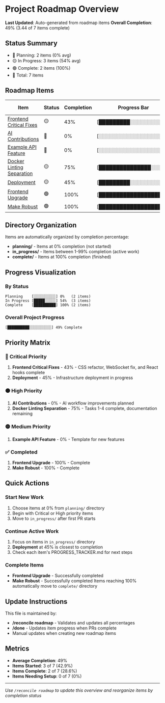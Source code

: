 # Project Roadmap Overview

**Last Updated**: Auto-generated from roadmap items
**Overall Completion**: 49% (3.44 of 7 items complete)

## Status Summary
- 🔴 Planning: 2 items (0% avg)
- 🟡 In Progress: 3 items (54% avg)
- 🟢 Complete: 2 items (100%)
- 📝 Total: 7 items

## Roadmap Items

| Item | Status | Completion | Progress Bar | Priority | Current State | Location |
|------|--------|------------|--------------|----------|---------------|----------|
| [Frontend Critical Fixes](in_progress/frontend-critical-fixes/PROGRESS_TRACKER.md) | 🟡 | 43% | [█████████░░░░░░░░░░░] | Critical | 3/7 PRs | `in_progress/` |
| [AI Contributions](planning/ai-contributions/PROGRESS_TRACKER.md) | 🔴 | 0% | [░░░░░░░░░░░░░░░░░░░░] | High | 0/6 PRs | `planning/` |
| [Example API Feature](planning/example-api-feature/PROGRESS_TRACKER.md) | 🔴 | 0% | [░░░░░░░░░░░░░░░░░░░░] | Medium | 0/6 PRs | `planning/` |
| [Docker Linting Separation](in_progress/docker-linting-separation/PROGRESS_TRACKER.md) | 🟡 | 75% | [███████████████░░░░░] | High | 18/24 tasks | `in_progress/` |
| [Deployment](in_progress/deployment/PROGRESS_TRACKER.md) | 🟡 | 45% | [█████████░░░░░░░░░░░] | Critical | 5/11 PRs | `in_progress/` |
| [Frontend Upgrade](complete/frontend_upgrade/PROGRESS_TRACKER.md) | 🟢 | 100% | [████████████████████] | Medium | Complete | `complete/` |
| [Make Robust](complete/make_robust/PROGRESS_TRACKER.md) | 🟢 | 100% | [████████████████████] | Low | Complete | `complete/` |


## Directory Organization

Items are automatically organized by completion percentage:
- **planning/** - Items at 0% completion (not started)
- **in_progress/** - Items between 1-99% completion (active work)
- **complete/** - Items at 100% completion (finished)

## Progress Visualization

### By Status
```
Planning    [░░░░░░░░░░] 0%   (2 items)
In Progress [█████░░░░░] 54%  (3 items)
Complete    [██████████] 100% (2 items)
```

### Overall Project Progress
```
[██████████░░░░░░░░░░] 49% Complete
```

## Priority Matrix

### 🔴 Critical Priority
1. **Frontend Critical Fixes** - 43% - CSS refactor, WebSocket fix, and React hooks complete
2. **Deployment** - 45% - Infrastructure deployment in progress

### 🟠 High Priority
1. **AI Contributions** - 0% - AI workflow improvements planned
2. **Docker Linting Separation** - 75% - Tasks 1-4 complete, documentation remaining

### 🟡 Medium Priority
1. **Example API Feature** - 0% - Template for new features

### ✅ Completed
1. **Frontend Upgrade** - 100% - Complete
2. **Make Robust** - 100% - Complete

## Quick Actions

### Start New Work
1. Choose items at 0% from `planning/` directory
2. Begin with Critical or High priority items
3. Move to `in_progress/` after first PR starts

### Continue Active Work
1. Focus on items in `in_progress/` directory
2. **Deployment** at 45% is closest to completion
3. Check each item's PROGRESS_TRACKER.md for next steps

### Complete Items
- **Frontend Upgrade** - Successfully completed
- **Make Robust** - Successfully completed
Items reaching 100% automatically move to `complete/` directory

## Update Instructions

This file is maintained by:
- **/reconcile roadmap** - Validates and updates all percentages
- **/done** - Updates item progress when PRs complete
- Manual updates when creating new roadmap items

## Metrics

- **Average Completion**: 49%
- **Items Started**: 3 of 7 (42.9%)
- **Items Complete**: 2 of 7 (28.6%)
- **Items Needing Setup**: 0 of 7 (0%)

---

*Use `/reconcile roadmap` to update this overview and reorganize items by completion status*